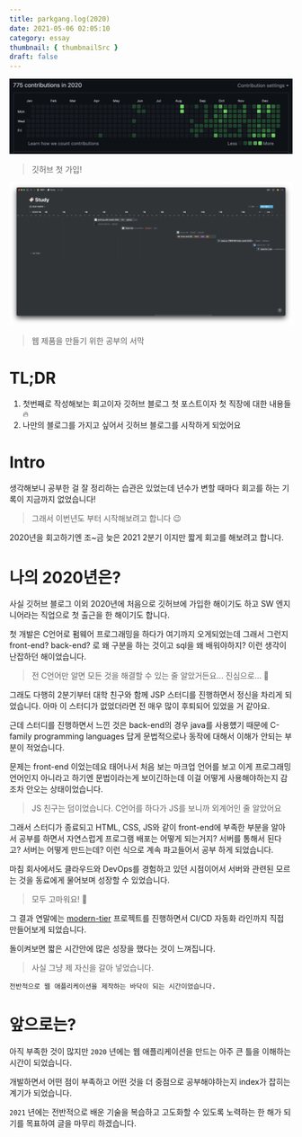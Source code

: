 ```yaml
---
title: parkgang.log(2020)
date: 2021-05-06 02:05:10
category: essay
thumbnail: { thumbnailSrc }
draft: false
---
```


![](./images/2020-retrospective/1.png)

> 깃허브 첫 가입!

![](./images/2020-retrospective/2.png)

> 웹 제품을 만들기 위한 공부의 서막

# TL;DR

1. 첫번째로 작성해보는 회고이자 깃허브 블로그 첫 포스트이자 첫 직장에 대한 내용들 🔥
1. 나만의 블로그를 가지고 싶어서 깃허브 블로그를 시작하게 되었어요

# Intro

생각해보니 공부한 걸 잘 정리하는 습관은 있었는데 년수가 변할 때마다 회고를 하는 기록이 지금까지 없었습니다!

> 그래서 이번년도 부터 시작해보려고 합니다 😉

2020년을 회고하기엔 조~금 늦은 2021 2분기 이지만 짧게 회고를 해보려고 합니다.

# 나의 2020년은?

사실 깃허브 블로그 이외 2020년에 처음으로 깃허브에 가입한 해이기도 하고 SW 엔지니어라는 직업으로 첫 출근을 한 해이기도 합니다.

첫 개발은 C언어로 펌웨어 프로그래밍을 하다가 여기까지 오게되었는데 그래서 그런지 front-end? back-end? 로 왜 구분을 하는 것이고 sql을 왜 배워야하지? 이런 생각이 난잡하던 해이었습니다.

> 전 C언어만 알면 모든 것을 해결할 수 있는 줄 알았거든요... 진심으로... 🥴

그래도 다행히 2분기부터 대학 친구와 함께 JSP 스터디를 진행하면서 정신을 차리게 되었습니다. 아마 이 스터디가 없었더라면 전 매우 많이 후퇴되어 있었을 거 같아요.

근데 스터디를 진행하면서 느낀 것은 back-end의 경우 java를 사용헀기 때문에 C-family programming languages 답게 문법적으로나 동작에 대해서 이해가 안되는 부분이 적었습니다.

문제는 front-end 이었는데요 태어나서 처음 보는 마크업 언어를 보고 이게 프로그래밍 언어인지 아니라고 하기엔 문법이라는게 보이긴하는데 이걸 어떻게 사용해야하는지 감조차 안오는 상태이었습니다.

> JS 친구는 덤이었습니다. C언어를 하다가 JS를 보니까 외계어인 줄 알았어요

그래서 스터디가 종료되고 HTML, CSS, JS와 같이 front-end에 부족한 부분을 알아서 공부를 하면서 자연스럽게 프로그램 배포는 어떻게 되는거지? 서버를 통해서 된다고? 서버는 어떻게 만드는데? 이런 식으로 계속 파고들어서 공부 하게 되었습니다.

마침 회사에서도 클라우드와 DevOps를 경험하고 있던 시점이어서 서버와 관련된 모르는 것을 동료에게 물어보며 성장할 수 있었습니다.

> 모두 고마워요! 🥰

그 결과 연말에는 [modern-tier](https://github.com/parkgang/modern-tier) 프로젝트를 진행하면서 CI/CD 자동화 라인까지 직접 만들어보게 되었습니다.

돌이켜보면 짧은 시간안에 많은 성장을 했다는 것이 느껴집니다.

> 사실 그냥 제 자신을 갈아 넣었습니다.

```
전반적으로 웹 애플리케이션을 제작하는 바닥이 되는 시간이었습니다.
```

# 앞으로는?

아직 부족한 것이 많지만 `2020` 년에는 웹 애플리케이션을 만드는 아주 큰 틀을 이해하는 시간이 되었습니다.

개발하면서 어떤 점이 부족하고 어떤 것을 더 중점으로 공부해야하는지 index가 잡히는 계기가 되었습니다.

`2021` 년에는 전반적으로 배운 기술을 복습하고 고도화할 수 있도록 노력하는 한 해가 되기를 목표하여 글을 마무리 하겠습니다.
